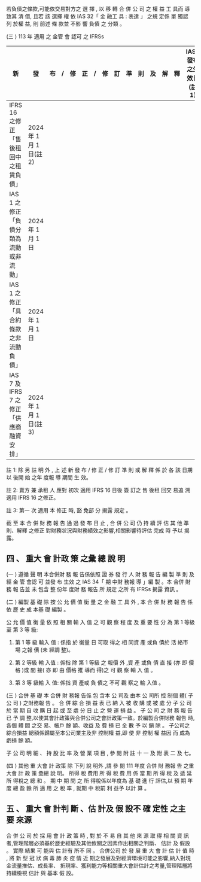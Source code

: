 若負債之條款,可能依交易對方之 選 擇 , 以 移 轉 合 併 公 司 之 權 益 工 具而 導 致其 清 償, 且若 該 選擇 權 依 IAS 32「 金 融工 具 : 表達 」 之規 定係 單 獨認 列 於權 益, 則 前述 條 款並 不影 響 負債 之 分類 。

(三 ) 113 年 適用 之 金管 會 認可 之 IFRSs

| 新                                       | 發                        | 布   | /   | 修   | 正   | /   | 修   | 訂   | 準   | 則   | 及   | 解   | 釋   | IASB 發布之生效日(註 1)   |
|------------------------------------------|---------------------------|------|------|------|------|------|------|------|------|------|------|------|------|-----------------------------|
| IFRS 16 之修正「售後租回中之租賃負債」   | 2024 年 1 月 1 日(註 2) |      |      |      |      |      |      |      |      |      |      |      |      |                             |
| IAS 1 之修正「負債分類為流動或非流動」   | 2024 年 1 月 1 日         |      |      |      |      |      |      |      |      |      |      |      |      |                             |
| IAS 1 之修正「具合約條款之非流動負債」   | 2024 年 1 月 1 日         |      |      |      |      |      |      |      |      |      |      |      |      |                             |
| IAS 7 及 IFRS 7 之修正「供應商融資安排」 | 2024 年 1 月 1 日(註 3) |      |      |      |      |      |      |      |      |      |      |      |      |                             |

註 1: 除 另 註 明 外 , 上 述 新 發 布 / 修 正 / 修 訂 準 則 或 解 釋 係 於 各 該 日期 以 後開 始 之年 度報 導 期間 生 效。

註 2: 賣方 兼 承租 人 應對 初次 適用 IFRS 16 日後 簽 訂之 售 後租 回交 易追 溯適用 IFRS 16 之修正。

註 3: 第一 次 適用 本 修正 時, 豁 免部 分 揭露 規定 。

 截 至 本 合 併 財 務 報 告 通 過 發 布 日 止 , 合 併 公 司 仍 持 續 評 估 其 他 準則、解釋 之修正 對財務狀況與財務績效之影響,相關影響待評估 完成 時 予以 揭 露。

## 四 、 重大 會 計政 策 之彙 總 說 明

(一 ) 遵循 聲 明 本合併財 務 報 告係依照 證 券 發 行 人 財 務 報 告 編 製 準 則 及 經 金 管 會認 可 並發 布 生效 之 IAS 34「 期 中財 務報 導 」編 製 。本 合併 財 務 報 告並 未 包含 整 份年 度財 務 報告 所 規定 之所 有 IFRSs 揭露 資訊 。

(二 ) 編製 基 礎 除 按 公 允 價 值 衡 量 之 金 融 工 具 外 , 本 合 併 財 務 報 告 係 依 歷 史 成 本基 礎 編製 。

 公 允 價 值 衡 量 依 照 相 關 輸 入 值 之 可 觀 察 程 度 及 重 要 性 分 為 第 1 等級 至 第 3 等 級:
1. 第 1 等 級 輸入 值 : 係指 於 衡量 日 可取 得之 相 同資 產 或負 債於 活 絡市 場 之報 價 (未 經調 整)。

2. 第 2 等級 輸 入值 : 係指 除 第 1 等級 之 報價 外 ,資 產 或負 債 直 接
(亦 即 價格 )或 間 接( 亦 即 由 價格 推 導而 得)之 可 觀 察 輸 入 值 。

3. 第 3 等 級輸 入 值: 係指 資 產或 負 債之 不可 觀 察之 輸 入值 。

(三 ) 合併 基 礎 本 合併 財 務報 告係 包 含本 公 司及 由本 公 司所 控 制個 體( 子公 司 )
之財務報 告 。 合 併 綜 合 損 益 表 已 納 入 被 收 購 或 被 處 分 子 公 司 於 當 期 自 收 購 日 起 或 至 處 分 日 止 之 營 運 損 益 。 子 公 司 之 財 務 報 告 已 予 調 整,以使其會計政策與合併公司之會計政策一致。於編製合併財務 報告 時,各個 體 間 之交 易、帳戶 餘 額、收益 及 費 損 已 全 數 予 以 銷 除 。 子公司之綜合損益 總額係歸屬至本公司業主及非 控制權 益,即 使 非 控制 權 益因 而 成為 虧損 餘 額。

子 公 司 明 細 、 持 股 比 率 及 營 業 項 目 , 參 閱 附 註 十 一 及 附 表 二 及 七。

(四 ) 其他 重 大會 計 政策 除 下列 說 明外 ,請 參 閱 111 年度 合併 財 務報 告 之重 大會 計 政 策 彙總 說 明。 所得 稅 費用 所 得 稅 費 用 係 當 期 所 得 稅 及 遞 延 所 得稅之 總 和 。 期 中 期 間 之 所 得稅係以年度為 基 礎 進 行 評估,以 預 期 年 度 總 盈 餘 所 適 用 之 稅 率 , 就期 中 稅前 利 益予 以計 算 。

## 五 、 重大 會 計判 斷 、估 計及 假 設不 確 定性 之主 要 來源

 合 併 公 司 於 採 用 會 計 政 策 時 , 對 於 不 易 自 其 他 來 源 取 得 相 關 資 訊 者,管理階層必須基於歷史經驗及其他攸關之因素作出相關之判斷、 估計 及 假設 。 實際 結果 可 能與 估 計有 所不 同 。 合併公司 於 發 展 重 大 會 計 估 計 值 時 , 將 新 型 冠 狀 病 毒 肺 炎 疫 情 近 期之發展及對經濟環境可能之影響,納入對現金流量推估、成長率、 折現率、獲利能力等相關重大會計估計之考量,管理階層將持續檢視 估計 與 基本 假 設。